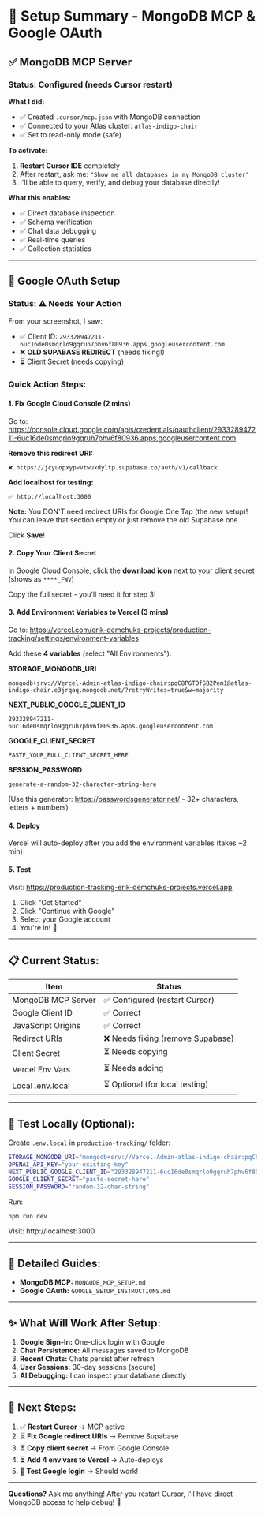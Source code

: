 # 🎯 Setup Summary - MongoDB MCP & Google OAuth

## ✅ **MongoDB MCP Server**

### Status: **Configured** (needs Cursor restart)

**What I did:**
- ✅ Created `.cursor/mcp.json` with MongoDB connection
- ✅ Connected to your Atlas cluster: `atlas-indigo-chair`
- ✅ Set to read-only mode (safe)

**To activate:**
1. **Restart Cursor IDE** completely
2. After restart, ask me: `"Show me all databases in my MongoDB cluster"`
3. I'll be able to query, verify, and debug your database directly!

**What this enables:**
- ✅ Direct database inspection
- ✅ Schema verification
- ✅ Chat data debugging
- ✅ Real-time queries
- ✅ Collection statistics

---

## 🔑 **Google OAuth Setup**

### Status: ⚠️ **Needs Your Action**

From your screenshot, I saw:
- ✅ Client ID: `293328947211-6uc16de0smqrlo9gqruh7phv6f80936.apps.googleusercontent.com`
- ❌ **OLD SUPABASE REDIRECT** (needs fixing!)
- ⏳ Client Secret (needs copying)

### **Quick Action Steps:**

#### **1. Fix Google Cloud Console** (2 mins)

Go to: https://console.cloud.google.com/apis/credentials/oauthclient/293328947211-6uc16de0smqrlo9gqruh7phv6f80936.apps.googleusercontent.com

**Remove this redirect URI:**
```
❌ https://jcyuopxypvvtwuxdyltp.supabase.co/auth/v1/callback
```

**Add localhost for testing:**
```
✅ http://localhost:3000
```

**Note:** You DON'T need redirect URIs for Google One Tap (the new setup)! You can leave that section empty or just remove the old Supabase one.

Click **Save**!

#### **2. Copy Your Client Secret**

In Google Cloud Console, click the **download icon** next to your client secret (shows as `****_FWV`)

Copy the full secret - you'll need it for step 3!

#### **3. Add Environment Variables to Vercel** (3 mins)

Go to: https://vercel.com/erik-demchuks-projects/production-tracking/settings/environment-variables

Add these **4 variables** (select "All Environments"):

**STORAGE_MONGODB_URI**
```
mongodb+srv://Vercel-Admin-atlas-indigo-chair:pqC8PGTOfSB2Pem1@atlas-indigo-chair.e3jrqaq.mongodb.net/?retryWrites=true&w=majority
```

**NEXT_PUBLIC_GOOGLE_CLIENT_ID**
```
293328947211-6uc16de0smqrlo9gqruh7phv6f80936.apps.googleusercontent.com
```

**GOOGLE_CLIENT_SECRET**
```
PASTE_YOUR_FULL_CLIENT_SECRET_HERE
```

**SESSION_PASSWORD**
```
generate-a-random-32-character-string-here
```
(Use this generator: https://passwordsgenerator.net/ - 32+ characters, letters + numbers)

#### **4. Deploy**

Vercel will auto-deploy after you add the environment variables (takes ~2 min)

#### **5. Test**

Visit: https://production-tracking-erik-demchuks-projects.vercel.app

1. Click "Get Started"
2. Click "Continue with Google"
3. Select your Google account
4. You're in! 🎉

---

## 📋 **Current Status:**

| Item | Status |
|------|--------|
| MongoDB MCP Server | ✅ Configured (restart Cursor) |
| Google Client ID | ✅ Correct |
| JavaScript Origins | ✅ Correct |
| Redirect URIs | ❌ Needs fixing (remove Supabase) |
| Client Secret | ⏳ Needs copying |
| Vercel Env Vars | ⏳ Needs adding |
| Local .env.local | ⏳ Optional (for local testing) |

---

## 🧪 **Test Locally (Optional):**

Create `.env.local` in `production-tracking/` folder:

```bash
STORAGE_MONGODB_URI="mongodb+srv://Vercel-Admin-atlas-indigo-chair:pqC8PGTOfSB2Pem1@atlas-indigo-chair.e3jrqaq.mongodb.net/?retryWrites=true&w=majority"
OPENAI_API_KEY="your-existing-key"
NEXT_PUBLIC_GOOGLE_CLIENT_ID="293328947211-6uc16de0smqrlo9gqruh7phv6f80936.apps.googleusercontent.com"
GOOGLE_CLIENT_SECRET="paste-secret-here"
SESSION_PASSWORD="random-32-char-string"
```

Run:
```bash
npm run dev
```

Visit: http://localhost:3000

---

## 📖 **Detailed Guides:**

- **MongoDB MCP:** `MONGODB_MCP_SETUP.md`
- **Google OAuth:** `GOOGLE_SETUP_INSTRUCTIONS.md`

---

## ✨ **What Will Work After Setup:**

1. **Google Sign-In:** One-click login with Google
2. **Chat Persistence:** All messages saved to MongoDB
3. **Recent Chats:** Chats persist after refresh
4. **User Sessions:** 30-day sessions (secure)
5. **AI Debugging:** I can inspect your database directly

---

## 🎯 **Next Steps:**

1. ✅ **Restart Cursor** → MCP active
2. ⏳ **Fix Google redirect URIs** → Remove Supabase
3. ⏳ **Copy client secret** → From Google Console
4. ⏳ **Add 4 env vars to Vercel** → Auto-deploys
5. 🎉 **Test Google login** → Should work!

---

**Questions?** Ask me anything! After you restart Cursor, I'll have direct MongoDB access to help debug! 🚀

